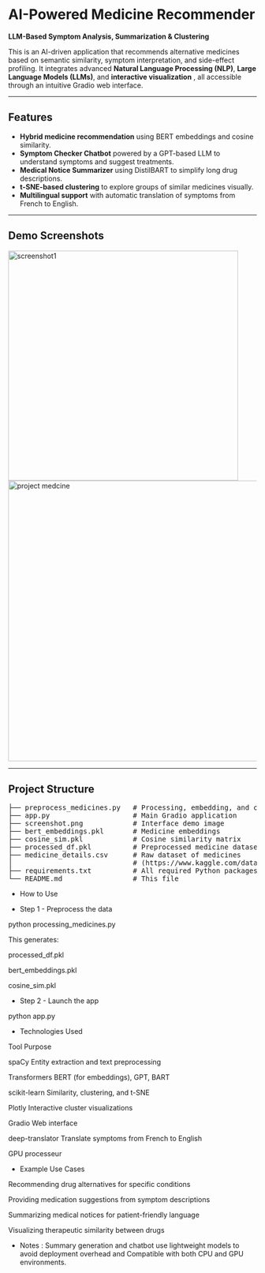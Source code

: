 # AI-Powered Medicine Recommender

**LLM-Based Symptom Analysis, Summarization & Clustering**

This is an AI-driven application that recommends alternative medicines based on semantic similarity, symptom interpretation, and side-effect profiling.
It integrates advanced **Natural Language Processing (NLP)**, **Large Language Models (LLMs)**, and **interactive visualization** , all accessible through an intuitive Gradio web interface.

---

## Features

* **Hybrid medicine recommendation** using BERT embeddings and cosine similarity.
* **Symptom Checker Chatbot** powered by a GPT-based LLM to understand symptoms and suggest treatments.
* **Medical Notice Summarizer** using DistilBART to simplify long drug descriptions.
* **t-SNE-based clustering** to explore groups of similar medicines visually.
* **Multilingual support** with automatic translation of symptoms from French to English.


---

## Demo Screenshots

<img width="466" alt="screenshot1" src="https://github.com/user-attachments/assets/6161a9db-24aa-4dd9-b085-1ebd394be768" />

<img width="569" alt="project medcine" src="https://github.com/user-attachments/assets/143fb013-7810-424f-93cb-57c819121419" />

---

## Project Structure

<pre>
├── preprocess_medicines.py   # Processing, embedding, and clustering pipeline  
├── app.py                    # Main Gradio application  
├── screenshot.png            # Interface demo image  
├── bert_embeddings.pkl       # Medicine embeddings  
├── cosine_sim.pkl            # Cosine similarity matrix  
├── processed_df.pkl          # Preprocessed medicine dataset  
├── medicine_details.csv      # Raw dataset of medicines  
│                             # (https://www.kaggle.com/datasets/singhnavjot2062001/11000-medicine-details)  
├── requirements.txt          # All required Python packages  
└── README.md                 # This file  
</pre>


- How to Use

- Step 1 - Preprocess the data

python processing_medicines.py

This generates:

processed_df.pkl

bert_embeddings.pkl

cosine_sim.pkl

- Step 2 - Launch the app

python app.py


- Technologies Used

Tool	Purpose

spaCy	Entity extraction and text preprocessing

Transformers	BERT (for embeddings), GPT, BART

scikit-learn	Similarity, clustering, and t-SNE

Plotly	Interactive cluster visualizations

Gradio	Web interface

deep-translator	Translate symptoms from French to English

GPU processeur

- Example Use Cases

Recommending drug alternatives for specific conditions

Providing medication suggestions from symptom descriptions

Summarizing medical notices for patient-friendly language

Visualizing therapeutic similarity between drugs

- Notes : Summary generation and chatbot use lightweight models to avoid deployment overhead and Compatible with both CPU and GPU environments.

